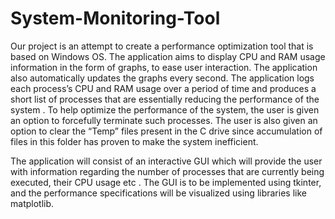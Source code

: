 # System-Monitoring-Tool

Our project is an attempt to create a performance optimization tool that is based on Windows OS. The application aims to display CPU  and RAM usage information in the form of graphs, to ease user interaction.
The application also automatically updates the graphs every second. The application logs each process’s CPU and RAM usage over a period of time and produces a short list of processes that are essentially reducing the performance of the system . To help optimize the performance of the system, the user is given an option to forcefully terminate such processes. The user is also given an option to clear the “Temp” files present in the C drive since accumulation of files in this folder has proven to make the system inefficient. 
	
The application will consist of an interactive GUI which will provide the user with information regarding the number of processes that are currently being executed, their CPU usage etc .
The GUI is to be implemented using tkinter, and the performance specifications will be visualized using libraries like matplotlib. 

